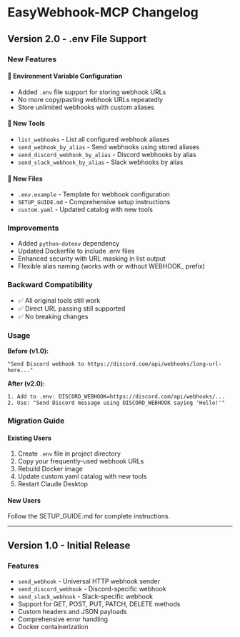 # EasyWebhook-MCP Changelog

## Version 2.0 - .env File Support

### New Features

#### 🎉 Environment Variable Configuration
- Added `.env` file support for storing webhook URLs
- No more copy/pasting webhook URLs repeatedly
- Store unlimited webhooks with custom aliases

#### 🔧 New Tools
- `list_webhooks` - List all configured webhook aliases
- `send_webhook_by_alias` - Send webhooks using stored aliases
- `send_discord_webhook_by_alias` - Discord webhooks by alias
- `send_slack_webhook_by_alias` - Slack webhooks by alias

#### 📁 New Files
- `.env.example` - Template for webhook configuration
- `SETUP_GUIDE.md` - Comprehensive setup instructions
- `custom.yaml` - Updated catalog with new tools

### Improvements
- Added `python-dotenv` dependency
- Updated Dockerfile to include .env files
- Enhanced security with URL masking in list output
- Flexible alias naming (works with or without WEBHOOK_ prefix)

### Backward Compatibility
- ✅ All original tools still work
- ✅ Direct URL passing still supported
- ✅ No breaking changes

### Usage

**Before (v1.0):**
```
"Send Discord webhook to https://discord.com/api/webhooks/long-url-here..."
```

**After (v2.0):**
```
1. Add to .env: DISCORD_WEBHOOK=https://discord.com/api/webhooks/...
2. Use: "Send Discord message using DISCORD_WEBHOOK saying 'Hello!'"
```

### Migration Guide

#### Existing Users
1. Create `.env` file in project directory
2. Copy your frequently-used webhook URLs
3. Rebuild Docker image
4. Update custom.yaml catalog with new tools
5. Restart Claude Desktop

#### New Users
Follow the SETUP_GUIDE.md for complete instructions.

---

## Version 1.0 - Initial Release

### Features
- `send_webhook` - Universal HTTP webhook sender
- `send_discord_webhook` - Discord-specific webhook
- `send_slack_webhook` - Slack-specific webhook
- Support for GET, POST, PUT, PATCH, DELETE methods
- Custom headers and JSON payloads
- Comprehensive error handling
- Docker containerization
